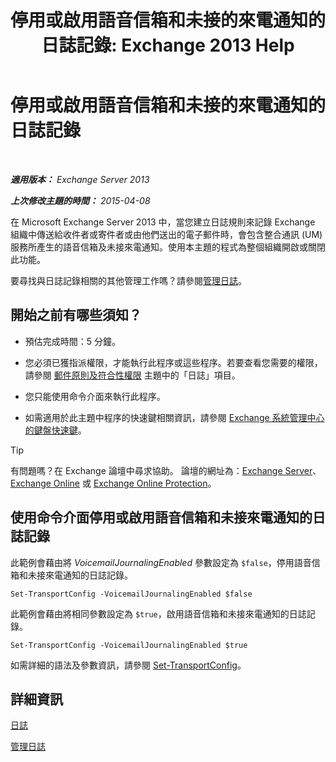 ﻿---
title: '停用或啟用語音信箱和未接的來電通知的日誌記錄: Exchange 2013 Help'
TOCTitle: 停用或啟用語音信箱和未接的來電通知的日誌記錄
ms:assetid: 5164a92e-69e6-4339-b80c-0cfbf0dc0198
ms:mtpsurl: https://technet.microsoft.com/zh-tw/library/Bb201690(v=EXCHG.150)
ms:contentKeyID: 50473105
ms.date: 05/21/2018
mtps_version: v=EXCHG.150
ms.translationtype: MT
---

# 停用或啟用語音信箱和未接的來電通知的日誌記錄

 

_**適用版本：** Exchange Server 2013_

_**上次修改主題的時間：** 2015-04-08_

在 Microsoft Exchange Server 2013 中，當您建立日誌規則來記錄 Exchange 組織中傳送給收件者或寄件者或由他們送出的電子郵件時，會包含整合通訊 (UM) 服務所產生的語音信箱及未接來電通知。使用本主題的程式為整個組織開啟或關閉此功能。

要尋找與日誌記錄相關的其他管理工作嗎？請參閱[管理日誌](manage-journaling-exchange-2013-help.md)。

## 開始之前有哪些須知？

  - 預估完成時間：5 分鐘。

  - 您必須已獲指派權限，才能執行此程序或這些程序。若要查看您需要的權限，請參閱 [郵件原則及符合性權限](messaging-policy-and-compliance-permissions-exchange-2013-help.md) 主題中的「日誌」項目。

  - 您只能使用命令介面來執行此程序。

  - 如需適用於此主題中程序的快速鍵相關資訊，請參閱 [Exchange 系統管理中心的鍵盤快速鍵](keyboard-shortcuts-in-the-exchange-admin-center-exchange-online-protection-help.md)。


> [!TIP]  
> 有問題嗎？在 Exchange 論壇中尋求協助。 論壇的網址為：<a href="https://go.microsoft.com/fwlink/p/?linkid=60612">Exchange Server</a>、 <a href="https://go.microsoft.com/fwlink/p/?linkid=267542">Exchange Online</a> 或 <a href="https://go.microsoft.com/fwlink/p/?linkid=285351">Exchange Online Protection</a>。




## 使用命令介面停用或啟用語音信箱和未接來電通知的日誌記錄

此範例會藉由將 *VoicemailJournalingEnabled* 參數設定為 `$false`，停用語音信箱和未接來電通知的日誌記錄。

    Set-TransportConfig -VoicemailJournalingEnabled $false

此範例會藉由將相同參數設定為 `$true`，啟用語音信箱和未接來電通知的日誌記錄。

    Set-TransportConfig -VoicemailJournalingEnabled $true

如需詳細的語法及參數資訊，請參閱 [Set-TransportConfig](https://technet.microsoft.com/zh-tw/library/bb124151\(v=exchg.150\))。

## 詳細資訊

[日誌](journaling-exchange-2013-help.md)

[管理日誌](manage-journaling-exchange-2013-help.md)


